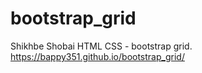 # bootstrap_grid
Shikhbe Shobai HTML CSS - bootstrap grid.
https://bappy351.github.io/bootstrap_grid/
